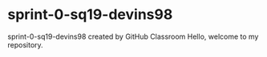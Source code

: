 # sprint-0-sq19-devins98
sprint-0-sq19-devins98 created by GitHub Classroom
Hello, welcome to my repository.
